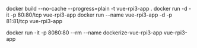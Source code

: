 docker build --no-cache --progress=plain -t vue-rpi3-app .
docker run -d -it -p 80:80/tcp vue-rpi3-app
docker run --name vue-rpi3-app -d -p 81:81/tcp vue-rpi3-app

docker run -it -p 8080:80 --rm --name dockerize-vue-rpi3-app vue-rpi3-app